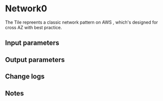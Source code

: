 # Network0
The Tile repreents a classic network pattern on AWS , which's designed for cross AZ with best practice.

## Input parameters

## Output parameters 

## Change logs


## Notes

